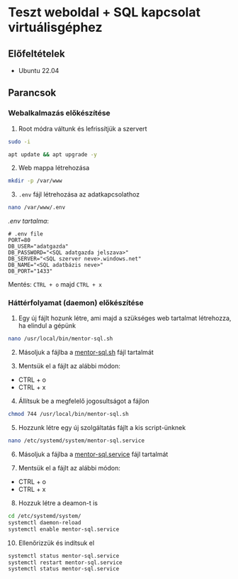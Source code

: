 # Teszt weboldal + SQL kapcsolat virtuálisgéphez

## Előfeltételek

- Ubuntu 22.04

## Parancsok

### Webalkalmazás előkészítése

1. Root módra váltunk és lefrissítjük a szervert

```bash
sudo -i
```

```bash
apt update && apt upgrade -y
```


2. Web mappa létrehozása

```bash
mkdir -p /var/www
```

3. `.env` fájl létrehozása az adatkapcsolathoz

```bash
nano /var/www/.env
```

_.env tartalma_:

```.env
# .env file
PORT=80
DB_USER="adatgazda"
DB_PASSWORD="<SQL adatgazda jelszava>"
DB_SERVER="<SQL szerver neve>.windows.net"
DB_NAME="<SQL adatbázis neve>"
DB_PORT="1433"
```

Mentés: `CTRL + o` majd `CTRL + x`


### Háttérfolyamat (daemon) előkészítése

1. Egy új fájlt hozunk létre, ami majd a szükséges web tartalmat létrehozza, ha elindul a gépünk

```bash
nano /usr/local/bin/mentor-sql.sh
```

2. Másoljuk a fájlba a [mentor-sql.sh](mentor-sql.sh) fájl tartalmát

3. Mentsük el a fájlt az alábbi módon:

- CTRL + o
- CTRL + x

4. Állítsuk be a megfelelő jogosultságot a fájlon

```bash
chmod 744 /usr/local/bin/mentor-sql.sh
```

5. Hozzunk létre egy új szolgáltatás fájlt a kis script-ünknek

```bash
nano /etc/systemd/system/mentor-sql.service
```

6. Másoljuk a fájlba a [mentor-sql.service](mentor-sql.service) fájl tartalmát

7. Mentsük el a fájlt az alábbi módon:

- CTRL + o
- CTRL + x

8. Hozzuk létre a deamon-t is

```bash
cd /etc/systemd/system/
systemctl daemon-reload
systemctl enable mentor-sql.service
```

10. Ellenőrizzük és indítsuk el

```bash
systemctl status mentor-sql.service
systemctl restart mentor-sql.service
systemctl status mentor-sql.service
```


